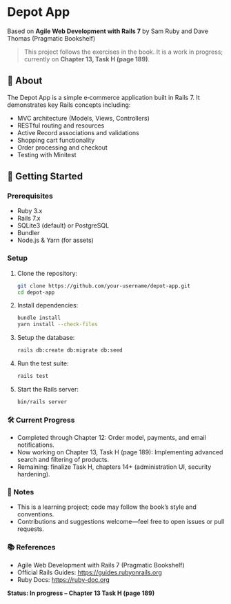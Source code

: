 # Depot App

Based on **Agile Web Development with Rails 7** by Sam Ruby and Dave Thomas (Pragmatic Bookshelf)

> This project follows the exercises in the book. It is a work in progress; currently on **Chapter 13, Task H (page 189)**.

## 📖 About

The Depot App is a simple e‑commerce application built in Rails 7. It demonstrates key Rails concepts including:

- MVC architecture (Models, Views, Controllers)
- RESTful routing and resources
- Active Record associations and validations
- Shopping cart functionality
- Order processing and checkout
- Testing with Minitest

## 🚀 Getting Started

### Prerequisites

- Ruby 3.x
- Rails 7.x
- SQLite3 (default) or PostgreSQL
- Bundler
- Node.js & Yarn (for assets)

### Setup

1. Clone the repository:
    ```bash
    git clone https://github.com/your-username/depot-app.git
    cd depot-app
2. Install dependencies:
    ```bash
    bundle install
    yarn install --check-files
3. Setup the database:
    ```bash
    rails db:create db:migrate db:seed
4. Run the test suite:
    ```bash
    rails test
5. Start the Rails server:
    ```bash
    bin/rails server

### 🛠 Current Progress
- Completed through Chapter 12: Order model, payments, and email notifications.
- Now working on Chapter 13, Task H (page 189): Implementing advanced search and filtering of products.
- Remaining: finalize Task H, chapters 14+ (administration UI, security hardening).

### 📝 Notes
- This is a learning project; code may follow the book’s style and conventions.
- Contributions and suggestions welcome—feel free to open issues or pull requests.

### 📚 References
- Agile Web Development with Rails 7 (Pragmatic Bookshelf)
- Official Rails Guides: https://guides.rubyonrails.org
- Ruby Docs: https://ruby-doc.org


**Status: In progress – Chapter 13 Task H (page 189)**
